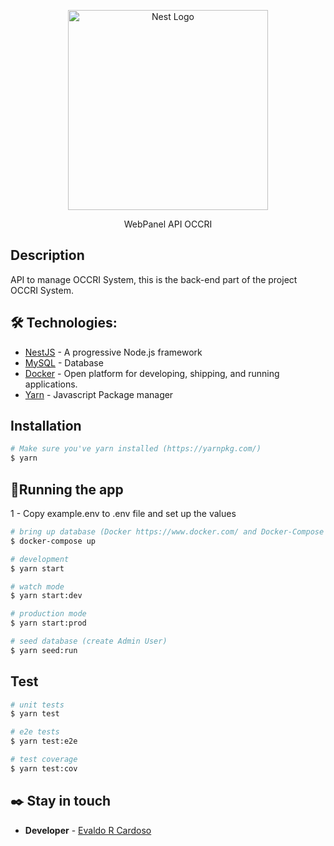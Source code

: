 <p align="center">
  <a href="http://nestjs.com/" target="blank"><img src="https://nestjs.com/img/logo_text.svg" width="320" alt="Nest Logo" /></a>
</p>

[circleci-image]: https://img.shields.io/circleci/build/github/nestjs/nest/master?token=abc123def456
[circleci-url]: https://circleci.com/gh/nestjs/nest

  <p align="center">WebPanel API OCCRI</p>

## Description

API to manage OCCRI System, this is the back-end part of the project OCCRI System.

## 🛠️ Technologies:

* [NestJS](https://nestjs.com/) - A progressive Node.js framework
* [MySQL](https://www.mysql.com/) - Database
* [Docker](https://www.docker.com/) - Open platform for developing, shipping, and running applications.
* [Yarn](https://yarnpkg.com/) - Javascript Package manager

##  Installation

```bash
# Make sure you've yarn installed (https://yarnpkg.com/)
$ yarn
```

## 🚀Running the app

1 - Copy example.env to .env file and set up the values

```bash
# bring up database (Docker https://www.docker.com/ and Docker-Compose https://docs.docker.com/compose/ are necessary), it will bring the containers with mysql database and phpmyadmin, that can be acessed via browser at http://localhost:8080
$ docker-compose up

# development
$ yarn start

# watch mode
$ yarn start:dev

# production mode
$ yarn start:prod

# seed database (create Admin User)
$ yarn seed:run
```

## Test

```bash
# unit tests
$ yarn test

# e2e tests
$ yarn test:e2e

# test coverage
$ yarn test:cov
```

## ✒️ Stay in touch

* **Developer** - [Evaldo R Cardoso](https:evaldorc.com.br)